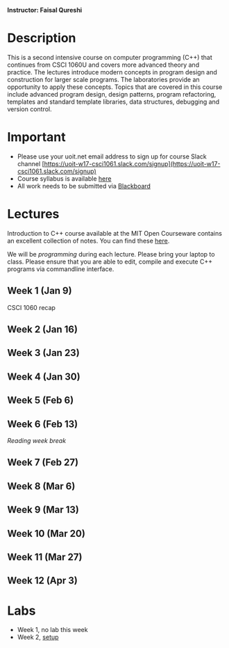 __Instructor: Faisal Qureshi__

# Description

This is a second intensive course on computer programming (C++) that continues from CSCI 1060U and covers more advanced theory and practice. The lectures introduce modern concepts in program design and construction for larger scale programs. The laboratories provide an opportunity to apply these concepts. Topics that are covered in this course include advanced program design, design patterns, program refactoring, templates and standard template libraries, data structures, debugging and version control.

# Important

- Please use your uoit.net email address to sign up for course Slack channel [https://uoit-w17-csci1061.slack.com/signup](https://uoit-w17-csci1061.slack.com/signup)
- Course syllabus is available [here](syllabus)
- All work needs to be submitted via [Blackboard](http://uoit.blackboard.com)

# Lectures

Introduction to C++ course available at the MIT Open Courseware contains an excellent collection of notes.  You can find these [here](https://ocw.mit.edu/courses/electrical-engineering-and-computer-science/6-096-introduction-to-c-january-iap-2011/lecture-notes/).  

We will be _programming_ during each lecture.  Please bring your laptop to class.  Please ensure that you are able to edit, compile and execute C++ programs via commandline interface.

## Week 1 (Jan 9)

CSCI 1060 recap

## Week 2 (Jan 16) 

## Week 3 (Jan 23)

## Week 4 (Jan 30)

## Week 5 (Feb 6)

## Week 6 (Feb 13)

_Reading week break_

## Week 7 (Feb 27)

## Week 8 (Mar 6)

## Week 9 (Mar 13)

## Week 10 (Mar 20)

## Week 11 (Mar 27)

## Week 12 (Apr 3)

# Labs

- Week 1, no lab this week
- Week 2, [setup](labs/lab1-setup)